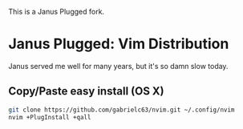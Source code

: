 This is a Janus Plugged fork.

# Janus Plugged: Vim Distribution

Janus served me well for many years, but it's so damn slow today.

## Copy/Paste easy install (OS X)

```sh
git clone https://github.com/gabrielc63/nvim.git ~/.config/nvim
nvim +PlugInstall +qall
```
